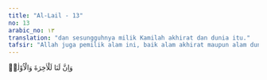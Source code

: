 ```yaml
---
title: "Al-Lail - 13"
no: 13
arabic_no: ١٣
translation: "dan sesungguhnya milik Kamilah akhirat dan dunia itu."
tafsir: "Allah juga pemilik alam ini, baik alam akhirat maupun alam dunia. Bila Allah pemilik segala-galanya, maka tiada jalan bagi manusia selain meminta semuanya itu kepada-Nya dengan jalan mengimani dan bertakwa kepada-Nya."
---
```

وَاِنَّ لَنَا لَلْاٰخِرَةَ وَالْاُوْلٰىۗ